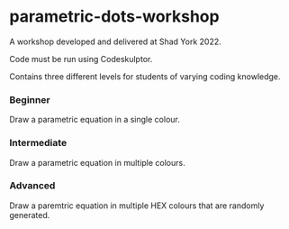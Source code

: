 # parametric-dots-workshop

A workshop developed and delivered at Shad York 2022. 

Code must be run using Codeskulptor. 

Contains three different levels for students of varying coding knowledge. 

### Beginner
Draw a parametric equation in a single colour.

### Intermediate
Draw a parametric equation in multiple colours. 

### Advanced
Draw a paremtric equation in multiple HEX colours that are randomly generated. 
